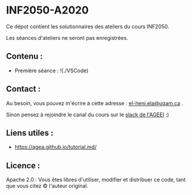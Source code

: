 # INF2050-A2020


Ce dépot contient les solutionnaires des ateliers du cours INF2050.


Les séances d'ateliers ne seront pas enregistrées.

## Contenu :

- Première séance : !(./VSCode)


## Contact :


Au besoin, vous pouvez m'écrire à cette adresse : el-heni.ela@uqam.ca .

Sinon pensez à rejoindre le canal du cours sur le [slack de l'AGEEI](https://ageii-uqam.slack.com/) ;)


## Liens utiles :

- https://agea.github.io/tutorial.md/

## Licence :
Apache 2.0 : Vous êtes libres d'utiliser, modifier et distribuer ce code, tant que vous citez &copy; l'auteur original.


